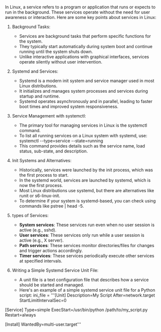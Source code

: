 In Linux, a service refers to a program or application that runs or expects to run in the background. These services operate without the need for user awareness or interaction. Here are some key points about services in Linux:

1. Background Tasks:
    - Services are background tasks that perform specific functions for the system.
    - They typically start automatically during system boot and continue running until the system shuts down.
    - Unlike interactive applications with graphical interfaces, services operate silently without user intervention.
2. Systemd and Services:
    - Systemd is a modern init system and service manager used in most Linux distributions.
    - It initializes and manages system processes and services during startup and runtime.
    - Systemd operates asynchronously and in parallel, leading to faster boot times and improved system responsiveness.
3. Service Management with systemctl:
    - The primary tool for managing services in Linux is the systemctl command.
    - To list all running services on a Linux system with systemd, use:
        systemctl --type=service --state=running
    - This command provides details such as the service name, load status, sub-state, and description.
4. Init Systems and Alternatives:
    - Historically, services were launched by the init process, which was the first process to start.
    - In the systemd world, services are launched by systemd, which is now the first process.
    - Most Linux distributions use systemd, but there are alternatives like runit or s6-linux-init.
    - To determine if your system is systemd-based, you can check using commands like pstree | head -5.

5. types of Services:
   - **System services**: These services run even when no user session is active (e.g., sshd).
   - **User services**: These services only run while a user session is active (e.g., X server).
   - **Path services**: These services monitor directories/files for changes and trigger actions accordingly.
   - **Timer services**: These services periodically execute other services at specified intervals.

6. Writing a Simple Systemd Service Unit File:
   - A unit file is a text configuration file that describes how a service should be started and managed.
   - Here's an example of a simple systemd service unit file for a Python script: 
ini_file = '''[Unit]
Description=My Script
After=network.target
StartLimitIntervalSec=0

[Service]
Type=simple
ExecStart=/usr/bin/python /path/to/my_script.py
Restart=always

[Install]
WantedBy=multi-user.target''' 

